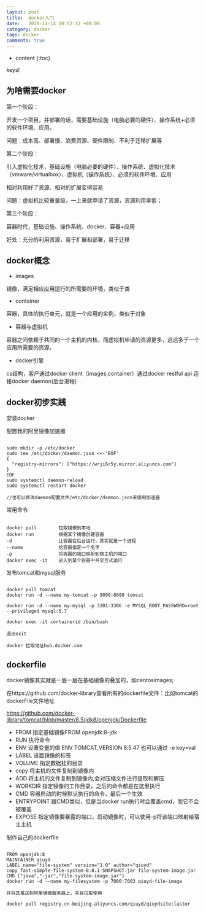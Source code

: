 ```yaml
---
layout: post
title:  docker入门
date:   2019-11-14 20:52:12 +08:00
category: docker
tags: docker
comments: true
---
```


* content
{:toc}


keys!






## 为啥需要docker

第一个阶段：

开发一个项目，并部署的话，需要基础设施（电脑必要的硬件）、操作系统+必须的软件环境、应用。

问题：成本高、部署慢、浪费资源、硬件限制、不利于迁移扩展等

第二个阶段：

引入虚拟化技术，基础设施（电脑必要的硬件）、操作系统、虚拟化技术（vmware/virtualbox）、虚拟机（操作系统）、必须的软件环境、应用

相对利用好了资源、相对的扩展变得容易

问题：虚拟机比较重量级，一上来就申请了资源，资源利用率低；

第三个阶段：

容器时代，基础设施、操作系统、docker、容器+应用

好处：充分的利用资源，易于扩展和部署，易于迁移

## docker概念

- images

镜像，满足相应应用运行的所需要的环境，类似于类

- container

容器，具体的执行单元，就是一个应用的实例，类似于对象

- 容器与虚拟机

容器之间依赖于共同的一个主机的内核，而虚拟机申请的资源更多，远远多于一个应用所需要的资源。

- docker引擎

cs结构，客户通过docker client（images,container）通过docker restful api 连接docker daemon(后台进程)

## docker初步实践

安装docker

配置我的阿里镜像加速器

```

sudo mkdir -p /etc/docker
sudo tee /etc/docker/daemon.json <<-'EOF'
{
  "registry-mirrors": ["https://wrji6r5y.mirror.aliyuncs.com"]
}
EOF
sudo systemctl daemon-reload
sudo systemctl restart docker

//也可以修改daemon配置文件/etc/docker/daemon.json来使用加速器

```

常用命令

```

docker pull        拉取镜像到本地
docker run         根据某个镜像创建容器
-d                 让容器在后台运行，其实就是一个进程
--name             给容器指定一个名字
-p                 将容器的端口映射到宿主机的端口
docker exec -it    进入到某个容器中并交互式运行

```

发布tomcat和mysql服务

```

docker pull tomcat
docker run -d --name my-tomcat -p 9090:8080 tomcat

docker run -d --name my-mysql -p 3301:3306 -e MYSQL_ROOT_PASSWORD=root --privileged mysql:5.7

docker exec -it containerid /bin/bash

退出exit

docker 拉取地址hub.docker.com

```


## dockerfile

docker镜像其实就是一层一层在基础镜像的叠加的，如centosimages;

在https://github.com/docker-library查看所有的dockerfile文件：比如tomcat的dockerFile文件地址

https://github.com/docker-library/tomcat/blob/master/8.5/jdk8/openjdk/Dockerfile

- FROM 指定基础镜像FROM openjdk:8-jdk
- RUN 执行命令
- ENV 设置变量的值 ENV TOMCAT_VERSION 8.5.47 也可以通过 -e key=val
- LABEL 设置镜像的标签
- VOLUME 指定数据挂的目录
- copy 将主机的文件复制到镜像内
- ADD 将主机的文件复制到镜像内,会对压缩文件进行提取和解压
- WORKDIR 指定镜像的工作目录，之后的命令都是在这里执行
- CMD 容器启动的时候默认执行的命令，最后一个生效
- ENTRYPOINT 跟CMD类似，但是当docker run执行时会覆盖cmd，而它不会被覆盖
- EXPOSE 指定镜像要暴露的端口，启动镜像时，可以使用-p将该端口映射给宿主主机

制作自己的dockerfile

```

FROM openjdk:8
MAINTAINER qiuyd
LABEL name="file-system" version="1.0" author="qiuyd"
copy fast-simple-file-system-0.0.1-SNAPSHOT.jar file-system-image.jar
CMD ["java","-jar","file-system-image.jar"]
docker run -d --name my-filesystem -p 7000:7003 qiuyd-file-image

并将其推送到阿里镜像服务器上，并且拉取使用

docker pull registry.cn-beijing.aliyuncs.com/qiuyd/qiuydsite:laster

```
